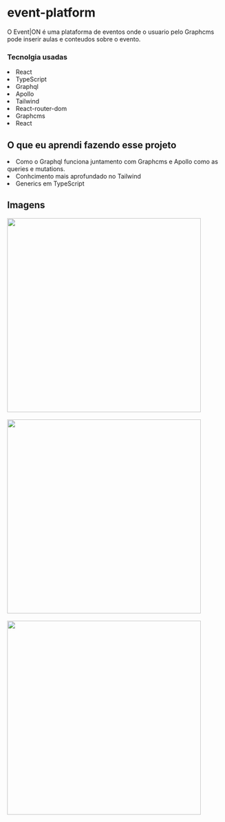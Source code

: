 # event-platform
O Event|ON é uma plataforma de eventos onde o usuario pelo Graphcms pode inserir aulas e conteudos sobre o evento.

### Tecnolgia usadas
<li>React</li>
<li>TypeScript</li>
<li>Graphql</li>
<li>Apollo</li>
<li>Tailwind</li>
<li>React-router-dom</li>
<li>Graphcms</li>
<li>React</li>

## O que eu aprendi fazendo esse projeto

<li>Como o Graphql funciona juntamento com Graphcms e Apollo como as queries e mutations. <br>
<li>Conhcimento mais aprofundado no Tailwind 
<li>Generics em TypeScript

 
## Imagens
  
<img src="https://user-images.githubusercontent.com/70604408/175796368-171de03a-4bd0-4afb-97e8-7eab9c8b4332.png" width="450px"><br><br>
<img src="https://user-images.githubusercontent.com/70604408/175796369-8a851e6b-eebb-4d58-a574-efe4abc7d1e1.png" width="450px"><br><br>
<img src="https://user-images.githubusercontent.com/70604408/175796699-466c2948-7975-47c7-93ef-db2f7ba6d0e8.png" width="450px">

